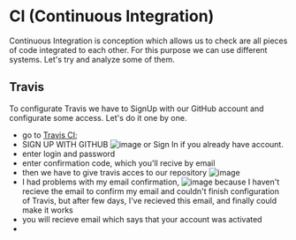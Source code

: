 #  CI (Continuous Integration)
Continuous Integration is conception which allows us to check are all pieces of code integrated to each other. For this purpose we can use different systems. Let's try and analyze some of them.

## Travis
To configurate Travis we have to SignUp with our GitHub account and configurate some access. Let's do it one by one.
* go to [Travis CI](https://app.travis-ci.com);
* SIGN UP WITH GITHUB ![image](https://user-images.githubusercontent.com/91627367/145447054-c710ff22-0184-486f-ab58-419fa6f1c04d.png) or Sign In if you already have account.
* enter login and password
* enter confirmation code, which you'll recive by email
* then we have to give travis acces to our repository ![image](https://user-images.githubusercontent.com/91627367/145447564-8e25a39c-0007-4c8c-a6c2-5ab233acfc4d.png)
* I had problems with my email confirmation, ![image](https://user-images.githubusercontent.com/91627367/145447877-54974778-9fd7-4f42-a805-890f529f125c.png)
because I haven't recieve the email to confirm my email and couldn't finish configuration of Travis, but after few days, I've recieved this email, and finally could make it works
* you will recieve email which says that your account was activated
* 
